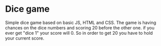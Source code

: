 # Dice game
Simple dice game based on basic JS, HTML and CSS. The game is having chances on the dice numbers and scoring 20 before the other one.
if you ever get "dice 1" your score will 0. So in order to get 20 you have to hold your current score.
